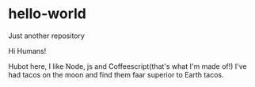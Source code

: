 # hello-world
Just another repository

Hi Humans!

Hubot here, I like Node, js and Coffeescript(that's what I'm made of!)
I've had tacos on the moon and find them faar superior to Earth tacos.
